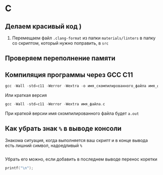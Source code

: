 # C
## Делаем красивый код )
1. Перемещаем файл ```.clang-format``` из папки ```materials/linters``` в папку со скриптом, который нужно поправить, в ```src```

## Проверяем переполнение памяти

## Компиляция программы через <b>GCC</b> <b>C11</b>
```c
gcc -Wall -std=c11 -Werror -Wextra -o имя_скомпилированного_файла имя_файла.c
```
Или краткая версия
```c
gcc -Wall -std=c11 -Werror -Wextra имя_файла.c
```
При краткой версии имя скомпилированного файла будет ```a.out``` 

## Как убрать знак ```%``` в выводе консоли
Знакома ситуация, когда выполняется ваш скрипт и в конце вывода есть лишний символ, надоедливый ```%```
```bash

```
Убрать его можно, если добавить в последнем выводе перенос коретки

```c
printf("\n");
```

